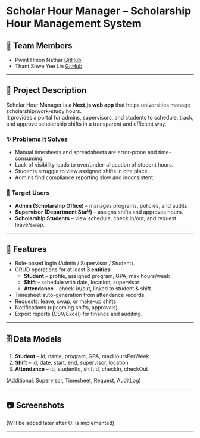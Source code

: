 # Scholar Hour Manager – Scholarship Hour Management System

## 👥 Team Members
- Pwint Hmon Nathar [GitHub]()
- Thant Shwe Yee Lin [GitHub](https://github.com/ThantShweYeeLin)

---

## 📖 Project Description
Scholar Hour Manager is a **Next.js web app** that helps universities manage scholarship/work-study hours.  
It provides a portal for admins, supervisors, and students to schedule, track, and approve scholarship shifts in a transparent and efficient way.

### ✨ Problems It Solves
- Manual timesheets and spreadsheets are error-prone and time-consuming.  
- Lack of visibility leads to over/under-allocation of student hours.  
- Students struggle to view assigned shifts in one place.  
- Admins find compliance reporting slow and inconsistent.  

### 🎯 Target Users
- **Admin (Scholarship Office)** – manages programs, policies, and audits.  
- **Supervisor (Department Staff)** – assigns shifts and approves hours.  
- **Scholarship Students** – view schedule, check in/out, and request leave/swap.  

---

## 🔧 Features
- Role-based login (Admin / Supervisor / Student).  
- CRUD operations for at least **3 entities**:
  - **Student** – profile, assigned program, GPA, max hours/week  
  - **Shift** – schedule with date, location, supervisor  
  - **Attendance** – check-in/out, linked to student & shift  
- Timesheet auto-generation from attendance records.  
- Requests: leave, swap, or make-up shifts.  
- Notifications (upcoming shifts, approvals).  
- Export reports (CSV/Excel) for finance and auditing.  

---

## 🗄️ Data Models
1. **Student** – id, name, program, GPA, maxHoursPerWeek  
2. **Shift** – id, date, start, end, supervisor, location  
3. **Attendance** – id, studentId, shiftId, checkIn, checkOut  

(Additional: Supervisor, Timesheet, Request, AuditLog)

---

## 📷 Screenshots
(Will be added later after UI is implemented)

---
